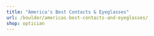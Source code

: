 ```yaml
---
title: "America's Best Contacts & Eyeglasses"
url: /boulder/americas-best-contacts-and-eyeglasses/
shop: optician
---
```

